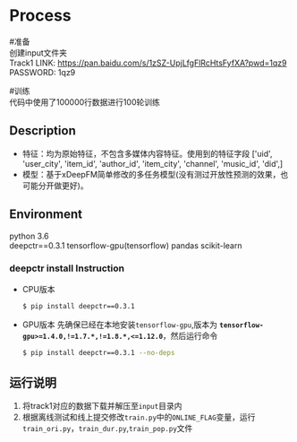 # Process

#准备  
创建input文件夹  
Track1
LINK: https://pan.baidu.com/s/1zSZ-UpjLfgFlRcHtsFyfXA?pwd=1qz9 PASSWORD: 1qz9 

#训练  
代码中使用了100000行数据进行100轮训练


## Description
- 特征：均为原始特征，不包含多媒体内容特征。使用到的特征字段 ['uid', 'user_city', 'item_id', 'author_id', 'item_city', 'channel',
       'music_id', 'did',]
- 模型：基于xDeepFM简单修改的多任务模型(没有测过开放性预测的效果，也可能分开做更好)。

## Environment

 python 3.6  
 deepctr==0.3.1 
 tensorflow-gpu(tensorflow)
 pandas
 scikit-learn

### deepctr install Instruction
- CPU版本
  ```bash
  $ pip install deepctr==0.3.1
  ``` 
- GPU版本
  先确保已经在本地安装`tensorflow-gpu`,版本为 **`tensorflow-gpu>=1.4.0,!=1.7.*,!=1.8.*,<=1.12.0`**，然后运行命令
    ```bash
    $ pip install deepctr==0.3.1 --no-deps
    ```


## 运行说明
1. 将track1对应的数据下载并解压至`input`目录内
2. 根据离线测试和线上提交修改`train.py`中的`ONLINE_FLAG`变量，运行`train_ori.py`，`train_dur.py`,`train_pop.py`文件

